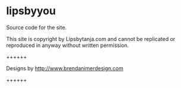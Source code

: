 lipsbyyou
=========

Source code for the site.

This site is copyright by Lipsbytanja.com and cannot be replicated or reproduced in anyway without written permission.

++++++

Designs by http://www.brendanimerdesign.com

++++++
